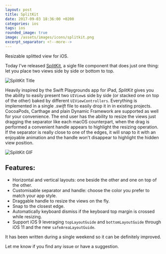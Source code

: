 ```yaml
---
layout: post
title: SplitKit
date: 2017-09-03 18:36:00 +0200
categories: ios
tags: ios
rounded_image: true
image: /assets/images/icons/splitkit.png
excerpt_separator: <!--more-->
---
```


Resizable splitted view for iOS.

Today I've released [SplitKit](https://github.com/macteo/splitkit), a sigle file component that does just one thing: let you place two views side by side or bottom to top.

![SplitKit Title](https://raw.githubusercontent.com/macteo/SplitKit/master/Assets/Export/splitkit-title.png#center320s)

Heavily inspired by the Swift Playgrounds app for iPad, _SplitKit_ gives you the ability to easily present two `UIView`s side by side (or stacked one on top of the other) baked by different `UIViewControllers`. Everything is implemented in a single _.swift_ file to easily drop it in in existing projects. CocoaPods, Carthage and plain Dynamic Framework are supported as well for your convenience. The end user has the ability to resize the views just dragging the separator like each macOS counterpart, when the drag is performed a convenient handle appears to highlight the resizing operation. If the separator is really close to one of the edges, it will snap to it with an enjoyable animation and the handle won't disappear to highlight the hidden view position.

<!--more-->

![SplitKit GIF](https://raw.githubusercontent.com/macteo/splitkit/master/Assets/GIFs/splitkit.gif#center100s)

## Features:

- Horizontal and vertical layouts: one beside the other and one on top of the other.
- Customisable separator and handle: choose the color you prefer to match your app style.
- Draggable handle to resize the views on the fly.
- Snap to the closest edge.
- Automatically keyboard dismiss if the keyboard top margin is crossed while resizing.
- Support iOS 9 leveraging `topLayoutGuide` and `bottomLayoutGuide` through iOS 11 and the new `safeAreaLayoutGuide`.

It has been written during a single weekend so it can be definitely improved.

Let me know if you find any issue or have a suggestion.
